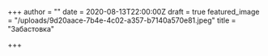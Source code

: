 +++
author = ""
date = 2020-08-13T22:00:00Z
draft = true
featured_image = "/uploads/9d20aace-7b4e-4c02-a357-b7140a570e81.jpeg"
title = "Забастовка"

+++
